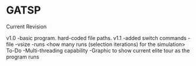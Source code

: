 # GATSP

Current Revision

v1.0
-basic program. hard-coded file paths. 
v1.1
-added switch commands
	-file <path to map file>
	-vsize <number of coordinates in map>
	-runs <how many runs (selection iterations) for the simulation>
To-Do
-Multi-threading capability
-Graphic to show current elite tour as the program runs

